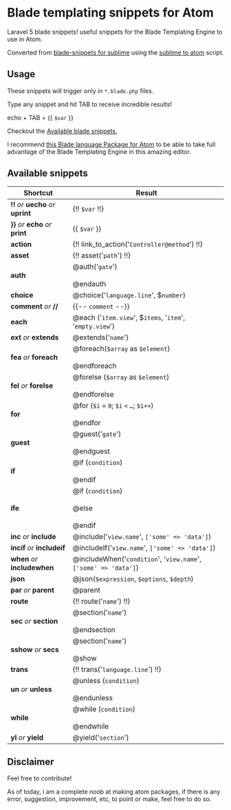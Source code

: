 # Blade templating snippets for Atom

Laravel 5 blade snippets! useful snippets for the Blade Templating Engine to use in Atom.

Converted from [blade-snippets for sublime](https://github.com/dev4dev/blade-snippets)
using the [sublime to atom](https://github.com/james2doyle/sublime-to-atom-snippets) script.

## Usage

These snippets will trigger only in `*.blade.php` files.

Type any snippet and hit TAB to receive incredible results!

echo + TAB = {{ `$var` }}

Checkout the [Available blade snippets.](#available-snippets)

I recommend [this Blade language Package for Atom](https://atom.io/packages/language-blade) to be able to take full advantage of the Blade Templating Engine in this amazing editor.

## Available snippets

| Shortcut  | Result |
|-----------|--------|
| **!!**	_or_ **uecho** _or_	**uprint** | {!! `$var` !!}	|
| **}}** _or_ **echo** _or_	**print**	| {{ `$var` }} |
| **action**	| {!! link_to_action('`Controller@method`') !!}	|
| **asset**		| {!! asset('`path`') !!}	|
| **auth**		| @auth('`gate`')<br /><br /> @endauth  |
| **choice**	| @choice('`language.line`', $`number`)  |
| **comment** _or_ **//**	| {{-- `comment` --}}	|
| **each** | @each ('`item.view`', $`items`, '`item`', '`empty.view`')
| **ext**	_or_ **extends** | @extends('`name`')	|
| **fea** _or_ **foreach** | @foreach(`$array` as `$element`) <br /><br /> @endforeach |
| **fel** _or_ **forelse**| @forelse (`$array` as `$element`) <br /><br /> @endforelse  |
| **for**		| @for (`$i` = `0`; `$i` `<` `…`; `$i++`) <br /><br /> @endfor  |
| **guest**		| @guest('`gate`')<br /><br /> @endguest  |
| **if**	| @if (`condition`) <br /><br /> @endif   |
| **ife**	| @if (`condition`) <br /><br /> @else <br /><br /> @endif  |
| **inc**	_or_ **include** | @include('`view.name`', `['some' => 'data']`)  |
| **incif**	_or_ **includeif** | @includeIf('`view.name`', `['some' => 'data']`)  |
| **when**	_or_ **includewhen** | @includeWhen('`condition`', '`view.name`', `['some' => 'data']`)  |
| **json**  | @json(`$expression`, `$options`, `$depth`)  |
| **par**	_or_ **parent**	| @parent	|
| **route**		| {!! route('`name`') !!}	|
| **sec**	_or_ **section** | @section('`name`') <br /><br /> @endsection |
| **sshow**	_or_ **secs** | @section('`name`') <br /><br /> @show |
| **trans**		| {!! trans('`language.line`') !!}	|
| **un** _or_ **unless** | @unless (`condition`) <br /><br /> @endunless  |
| **while**		| @while (`condition`) <br /><br /> @endwhile  |
| **yl** _or_ **yield**	| @yield('`section`') |


## Disclaimer

Feel free to contribute!

As of today, i am a complete noob at making atom packages, if there is any error,
suggestion, improvement, etc, to point or make, feel free to do so.
